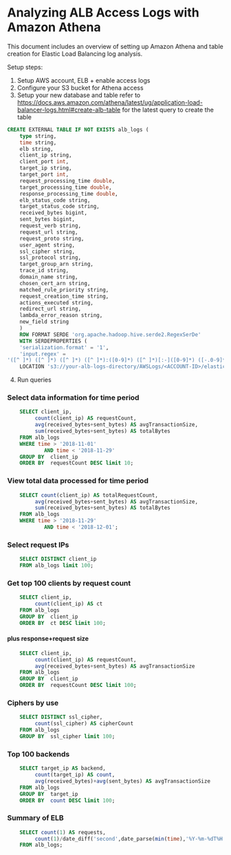 # Analyzing ALB Access Logs with Amazon Athena
This document includes an overview of setting up Amazon Athena and table creation for Elastic Load Balancing log analysis.

Setup steps:
1. Setup AWS account, ELB + enable access logs
2. Configure your S3 bucket for Athena access
3. Setup your new database and table refer to https://docs.aws.amazon.com/athena/latest/ug/application-load-balancer-logs.html#create-alb-table for the latest query to create the table
```sql
CREATE EXTERNAL TABLE IF NOT EXISTS alb_logs (
    type string,
    time string,
    elb string,
    client_ip string,
    client_port int,
    target_ip string,
    target_port int,
    request_processing_time double,
    target_processing_time double,
    response_processing_time double,
    elb_status_code string,
    target_status_code string,
    received_bytes bigint,
    sent_bytes bigint,
    request_verb string,
    request_url string,
    request_proto string,
    user_agent string,
    ssl_cipher string,
    ssl_protocol string,
    target_group_arn string,
    trace_id string,
    domain_name string,
    chosen_cert_arn string,
    matched_rule_priority string,
    request_creation_time string,
    actions_executed string,
    redirect_url string,
    lambda_error_reason string,
    new_field string
    )
    ROW FORMAT SERDE 'org.apache.hadoop.hive.serde2.RegexSerDe'
    WITH SERDEPROPERTIES (
    'serialization.format' = '1',
    'input.regex' = 
'([^ ]*) ([^ ]*) ([^ ]*) ([^ ]*):([0-9]*) ([^ ]*)[:-]([0-9]*) ([-.0-9]*) ([-.0-9]*) ([-.0-9]*) (|[-0-9]*) (-|[-0-9]*) ([-0-9]*) ([-0-9]*) \"([^ ]*) ([^ ]*) (- |[^ ]*)\" \"([^\"]*)\" ([A-Z0-9-]+) ([A-Za-z0-9.-]*) ([^ ]*) \"([^\"]*)\" \"([^\"]*)\" \"([^\"]*)\" ([-.0-9]*) ([^ ]*) \"([^\"]*)\" \"([^\"]*)\"($| \"[^ ]*\")(.*)')
    LOCATION 's3://your-alb-logs-directory/AWSLogs/<ACCOUNT-ID>/elasticloadbalancing/region';
```
4. Run queries
### Select data information for time period
```sql
    SELECT client_ip,
         count(client_ip) AS requestCount,
         avg(received_bytes+sent_bytes) AS avgTransactionSize,
         sum(received_bytes+sent_bytes) AS totalBytes
    FROM alb_logs
    WHERE time > '2018-11-01'
            AND time < '2018-11-29'
    GROUP BY  client_ip
    ORDER BY  requestCount DESC limit 10;
```
### View total data processed for time period
```sql
    SELECT count(client_ip) AS totalRequestCount,
         avg(received_bytes+sent_bytes) AS avgTransactionSize,
         sum(received_bytes+sent_bytes) AS totalBytes
    FROM alb_logs
    WHERE time > '2018-11-29'
            AND time < '2018-12-01';
```
### Select request IPs
```sql
    SELECT DISTINCT client_ip
    FROM alb_logs limit 100;
```
### Get top 100 clients by request count
```sql
    SELECT client_ip,
         count(client_ip) AS ct
    FROM alb_logs
    GROUP BY  client_ip
    ORDER BY  ct DESC limit 100;
```
#### plus response+request size
```sql
    SELECT client_ip,
         count(client_ip) AS requestCount,
         avg(received_bytes+sent_bytes) AS avgTransactionSize
    FROM alb_logs
    GROUP BY  client_ip
    ORDER BY  requestCount DESC limit 100;
```
### Ciphers by use
```sql
    SELECT DISTINCT ssl_cipher,
         count(ssl_cipher) AS cipherCount
    FROM alb_logs
    GROUP BY  ssl_cipher limit 100;
```
### Top 100 backends
```sql
    SELECT target_ip AS backend,
         count(target_ip) AS count,
         avg(received_bytes)+avg(sent_bytes) AS avgTransactionSize
    FROM alb_logs
    GROUP BY  target_ip
    ORDER BY  count DESC limit 100;
```
### Summary of ELB
```sql
    SELECT count(1) AS requests,
         count(1)/date_diff('second',date_parse(min(time),'%Y-%m-%dT%H:%i:%s.%fZ'),date_parse(max(time),'%Y-%m-%dT%H:%i:%s.%fZ')) AS requestPerSecond,avg(received_bytes + sent_bytes) AS avg_requestSize_bytes, min(time) AS startTime, max(time) AS endTime
    FROM alb_logs;
```